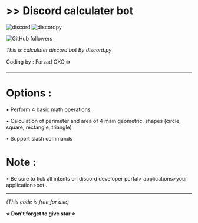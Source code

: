 # >> Discord calculater bot
![discord](https://img.shields.io/badge/Discord-API-purple?style=plastic&logo=Discord)
![discordpy](https://img.shields.io/badge/discord.py-v2.3-blue?style=plastic&logo=Python&logoColor=yellow)

![GitHub followers](https://img.shields.io/github/followers/Farzad-0x0?label=Dalgh)


*This is calculater discord bot By discord.py*

Coding by : Farzad OXO ❄️



_____________________________________________
# Options :

• Perform 4 basic math operations

• Calculation of perimeter and area of ​​4 main geometric.        shapes (circle, square, rectangle, triangle)

• Support slash commands

# Note :

• Be sure to tick all intents on discord developer portal> applications>your application>bot .
_____________________________________________



*(This code is free for use)*

**⭐️ Don't forget to give star ⭐️**